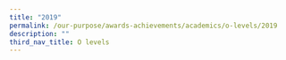 ```yaml
---
title: "2019"
permalink: /our-purpose/awards-achievements/academics/o-levels/2019
description: ""
third_nav_title: O levels
---
```

